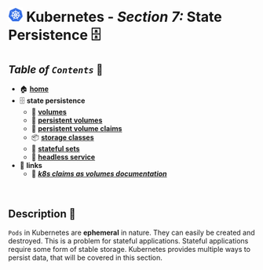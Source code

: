 # <img src="../00-resources/img/k8s.png" width="30px"> **Kubernetes** - ***Section 7:*** **State Persistence** 🗄️

## ***Table*** *of* ***`Contents`*** 📜

* 🏠 [**home**](https://github.com/aguerrero232/kubernetes-zero-to-pro/blob/main/README.md)
* 🗄️ **state persistence**
  * 💾 [**volumes**](27-volumes/README.md)
  * 🏰 [**persistent volumes**](28-persistent-volumes/README.md)
  * 🚩 [**persistent volume claims**](29-persistent-volume-claims/README.md)
  * 📦 [**storage classes**](30-storage-classes/README.md)
  * 🌟 [**stateful sets**](31-stateful-sets/README.md)
  * 🧟 [**headless service**](32-headless-service/README.md)
* 🔗 **links**
  * 🚩 [***k8s claims as volumes documentation***](https://kubernetes.io/docs/concepts/storage/persistent-volumes/#claims-as-volumes)

<br />

## **Description** 👀

`Pods` in Kubernetes are **ephemeral** in nature. They can easily be created and destroyed. This is a problem for stateful applications. Stateful applications require some form of stable storage. Kubernetes provides multiple ways to persist data, that will be covered in this section.
